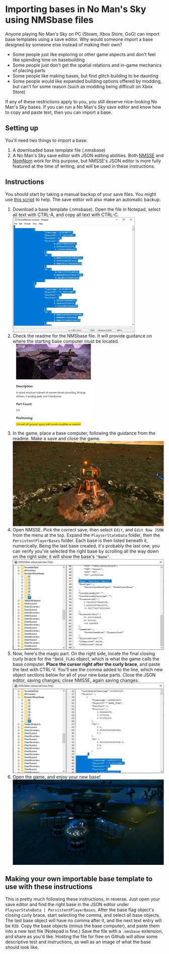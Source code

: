 # Importing bases in No Man's Sky using NMSbase files

Anyone playing No Man's Sky on PC (Steam, Xbox Store, GoG) can import base templates using a save editor.  Why would someone import a base designed by someone else instead of making their own?
- Some people just like exploring or other game aspects and don't feel like spending time on basebuilding
- Some people just don't get the spatial relations and in-game mechanics of placing parts
- Some people like making bases, but find glitch building to be daunting
- Some people would like expanded building options offered by modding, but can't for some reason (such as modding being difficult on Xbox Store)

If any of these restrictions apply to you, you still deserve nice-looking No Man's Sky bases.  If you can run a No Man's Sky save editor and know how to copy and paste text, then you can import a base.

## Setting up
You'll need two things to import a base:
1. A downloaded base template file (.nmsbase)
2. A No Man's Sky save editor with JSON editing abilities.  Both [NMSSE](https://github.com/goatfungus/NMSSaveEditor) and [NomNom](https://github.com/cengelha/NomNom) work for this purpose, but NMSSE's JSON editor is more fully featured at the time of writing, and will be used in these instructions.

## Instructions
You should start by taking a manual backup of your save files. You might use [this script](https://github.com/weasel-nms/NMS-save-file-backup) to help.  The save editor will also make an automatic backup.
1. Download a base template (.nmsbase).  Open the file in Notepad, select all text with CTRL-A, and copy all text with CTRL-C.  
![Select and copy](https://github.com/weasel-nms/NMSbase--Instructions/blob/main/images/nmsbase-1-select.jpg)
2. Check the readme for the NMSbase file.  It will provide guidance on where the starting base computer must be located.  
![Base computer details](https://raw.githubusercontent.com/weasel-nms/NMSbase--Instructions/main/images/nmsbase-2-location.jpg)
3. In the game, place a base computer, following the guidance from the readme. Make a save and close the game.  
![Placed base computer](https://raw.githubusercontent.com/weasel-nms/NMSbase--Instructions/main/images/nmsbase-3-computer.jpg)
4. Open NMSSE.  Pick the correct save, then select `Edit`, and `Edit Raw JSON` from the menu at the top.  Expand the `PlayserStateData` folder, then the `PersistentPlayerBases` folder.  Each base is then listed beneath it, numerically.  Being the last base created, it's probably the last one; you can verify you've selected the right base by scrolling all the way down on the right side; it will show the base's `"Name"`.  
![Navigating the JSON editor](https://raw.githubusercontent.com/weasel-nms/NMSbase--Instructions/main/images/nmsbase-4-baseentry.jpg)
5. Now, here's the magic part. On the right side, locate the final closing curly brace for the `^BASE_FLAG` object, which is what the game calls the base computer. **Place the cursor right after the curly brace**, and paste the text with CTRL-V. You'll see the comma added to the line, which new object sections below for all of your new base parts. Close the JSON editor, saving changes; close NMSSE, again saving changes.  
![Pasting the base parts](https://raw.githubusercontent.com/weasel-nms/NMSbase--Instructions/main/images/nmsbase-5-pasting.jpg)
6. Open the game, and enjoy your new base!  
![bam - base](https://raw.githubusercontent.com/weasel-nms/NMSbase--Instructions/main/images/nmsbase-6-done.jpg)

## Making your own importable base template to use with these instructions
This is pretty much following these instructions, in reverse. Just open your save editor and find the right base in the JSON editor under `PlayserStateData | PersistentPlayerBases`. After the base flag object's closing curly brace, start selecting the comma, and select all base objects. The last base object will have no comma after it, and the next text entry will be `RID`. Copy the base objects (minus the base computer), and paste them into a new text file (Notepad is fine.) Save the file with a `.nmsbase` extension, and share as you'd like. Hosting the file for free on Github will allow some descriptive test and instructions, as well as an image of what the base should look like.
